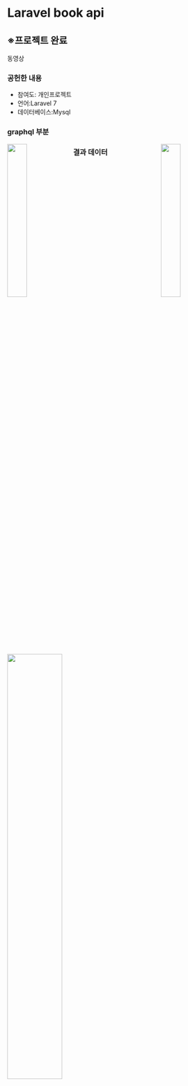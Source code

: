 # Laravel book api
<h2>※프로젝트 완료</h2>
동영상
<h3>공헌한 내용</h3>
<ul>
  <li>참여도: 개인프로젝트</li>
  <li>언어:Laravel 7 </li>
  <li>데이터베이스:Mysql</li>
</ul>
<h3>graphql 부분</h3>
<div>
<img src="https://user-images.githubusercontent.com/35258834/85652659-54d1f280-b6e6-11ea-9e79-7ab4bfb85614.png" width="30%" style="float: left;">
<img src="https://user-images.githubusercontent.com/35258834/85652735-7d59ec80-b6e6-11ea-97bc-0b3789f20476.png" width="30%"style="float: right;">
</div>
<h3>결과 데이터</h3>
<img src="https://user-images.githubusercontent.com/35258834/85652780-98c4f780-b6e6-11ea-8fce-22551b0426c0.png" width="50%">
